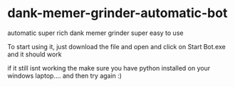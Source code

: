 # dank-memer-grinder-automatic-bot
automatic super rich dank memer grinder super easy to use

To start using it, just download the file and open and click on Start Bot.exe
and it should work


if it still isnt working the make sure you have python installed on your windows laptop.... and then try again :)
